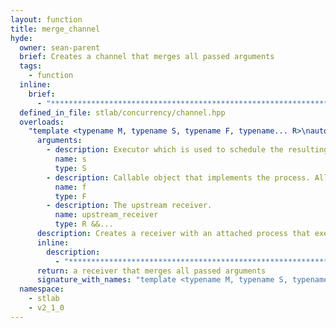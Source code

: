 ```yaml
---
layout: function
title: merge_channel
hyde:
  owner: sean-parent
  brief: Creates a channel that merges all passed arguments
  tags:
    - function
  inline:
    brief:
      - "***********************************************************************************************"
  defined_in_file: stlab/concurrency/channel.hpp
  overloads:
    "template <typename M, typename S, typename F, typename... R>\nauto merge_channel(S, F, R &&...)":
      arguments:
        - description: Executor which is used to schedule the resulting task
          name: s
          type: S
        - description: Callable object that implements the process. All results from the upstream process must be convertible to the only argument of the provided function object's function operator or the argument of process' await function.
          name: f
          type: F
        - description: The upstream receiver.
          name: upstream_receiver
          type: R &&...
      description: Creates a receiver with an attached process that executes the by `M`specified merge strategy whenever an upstream process provides a value. `M` can be of type `round_robin_t`, `unordered_t`, or `zip_with`.
      inline:
        description:
          - "***********************************************************************************************"
      return: a receiver that merges all passed arguments
      signature_with_names: "template <typename M, typename S, typename F, typename... R>\nauto merge_channel(S s, F f, R &&... upstream_receiver)"
  namespace:
    - stlab
    - v2_1_0
---
```

